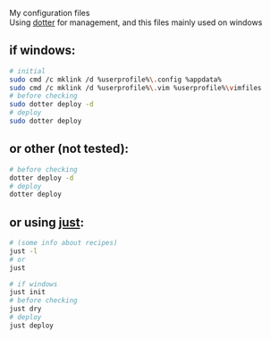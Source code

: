 My configuration files  
Using [dotter] for management, and this files mainly used on windows  

## if windows:
```sh
# initial
sudo cmd /c mklink /d %userprofile%\.config %appdata%
sudo cmd /c mklink /d %userprofile%\.vim %userprofile%\vimfiles
# before checking
sudo dotter deploy -d
# deploy
sudo dotter deploy
```

## or other (not tested):
```sh
# before checking
dotter deploy -d
# deploy
dotter deploy
```

## or using [just]:
```sh
# (some info about recipes)
just -l
# or
just
```
```sh
# if windows
just init
# before checking
just dry
# deploy
just deploy
```

[dotter]: https://github.com/SuperCuber/dotter
[just]: https://github.com/casey/just
